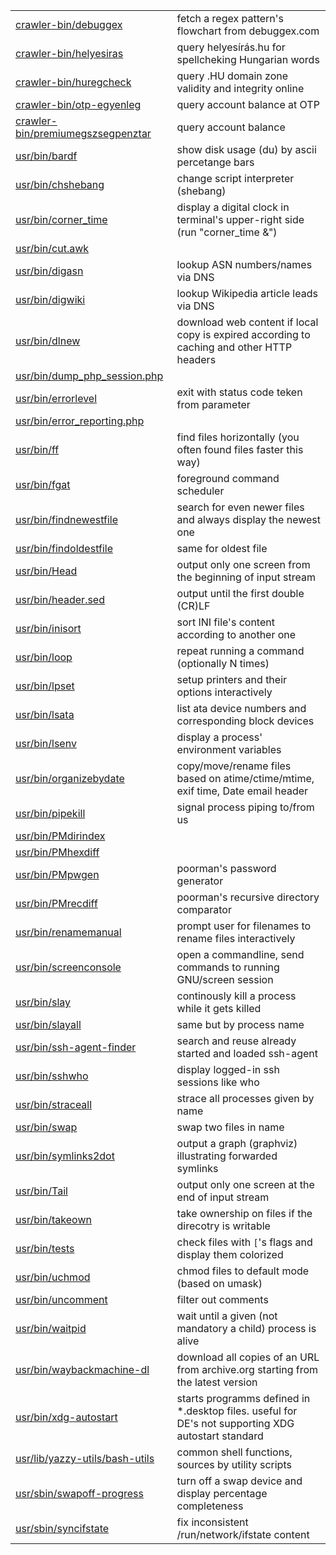|   |   |
|---|---|
| [crawler-bin/debuggex](crawler-bin/debuggex) | fetch a regex pattern's flowchart from debuggex.com
| [crawler-bin/helyesiras](crawler-bin/helyesiras) | query helyesírás.hu for spellcheking Hungarian words
| [crawler-bin/huregcheck](crawler-bin/huregcheck) | query .HU domain zone validity and integrity online
| [crawler-bin/otp-egyenleg](crawler-bin/otp-egyenleg) | query account balance at OTP
| [crawler-bin/premiumegszsegpenztar](crawler-bin/premiumegszsegpenztar) | query account balance
| [usr/bin/bardf](usr/bin/bardf) | show disk usage (du) by ascii percetange bars
| [usr/bin/chshebang](usr/bin/chshebang) | change script interpreter (shebang)
| [usr/bin/corner_time](usr/bin/corner_time) | display a digital clock in terminal's upper-right side (run "corner_time &")
| [usr/bin/cut.awk](usr/bin/cut.awk) | 
| [usr/bin/digasn](usr/bin/digasn) | lookup ASN numbers/names via DNS
| [usr/bin/digwiki](usr/bin/digwiki) | lookup Wikipedia article leads via DNS
| [usr/bin/dlnew](usr/bin/dlnew) | download web content if local copy is expired according to caching and other HTTP headers
| [usr/bin/dump_php_session.php](usr/bin/dump_php_session.php) | 
| [usr/bin/errorlevel](usr/bin/errorlevel) | exit with status code teken from parameter
| [usr/bin/error_reporting.php](usr/bin/error_reporting.php) | 
| [usr/bin/ff](usr/bin/ff) | find files horizontally (you often found files faster this way)
| [usr/bin/fgat](usr/bin/fgat) | foreground command scheduler
| [usr/bin/findnewestfile](usr/bin/findnewestfile) | search for even newer files and always display the newest one
| [usr/bin/findoldestfile](usr/bin/findoldestfile) | same for oldest file
| [usr/bin/Head](usr/bin/Head) | output only one screen from the beginning of input stream
| [usr/bin/header.sed](usr/bin/header.sed) | output until the first double (CR)LF
| [usr/bin/inisort](usr/bin/inisort) | sort INI file's content according to another one
| [usr/bin/loop](usr/bin/loop) | repeat running a command (optionally N times)
| [usr/bin/lpset](usr/bin/lpset) | setup printers and their options interactively
| [usr/bin/lsata](usr/bin/lsata) | list ata device numbers and corresponding block devices
| [usr/bin/lsenv](usr/bin/lsenv) | display a process' environment variables
| [usr/bin/organizebydate](usr/bin/organizebydate) | copy/move/rename files based on atime/ctime/mtime, exif time, Date email header
| [usr/bin/pipekill](usr/bin/pipekill) | signal process piping to/from us
| [usr/bin/PMdirindex](usr/bin/PMdirindex) | 
| [usr/bin/PMhexdiff](usr/bin/PMhexdiff) | 
| [usr/bin/PMpwgen](usr/bin/PMpwgen) | poorman's password generator
| [usr/bin/PMrecdiff](usr/bin/PMrecdiff) | poorman's recursive directory comparator
| [usr/bin/renamemanual](usr/bin/renamemanual) | prompt user for filenames to rename files interactively
| [usr/bin/screenconsole](usr/bin/screenconsole) | open a commandline, send commands to running GNU/screen session
| [usr/bin/slay](usr/bin/slay) | continously kill a process while it gets killed
| [usr/bin/slayall](usr/bin/slayall) | same but by process name
| [usr/bin/ssh-agent-finder](usr/bin/ssh-agent-finder) | search and reuse already started and loaded ssh-agent
| [usr/bin/sshwho](usr/bin/sshwho) | display logged-in ssh sessions like who
| [usr/bin/straceall](usr/bin/straceall) | strace all processes given by name
| [usr/bin/swap](usr/bin/swap) | swap two files in name
| [usr/bin/symlinks2dot](usr/bin/symlinks2dot) | output a graph (graphviz) illustrating forwarded symlinks
| [usr/bin/Tail](usr/bin/Tail) | output only one screen at the end of input stream
| [usr/bin/takeown](usr/bin/takeown) | take ownership on files if the direcotry is writable
| [usr/bin/tests](usr/bin/tests) | check files with ``[``'s flags and display them colorized
| [usr/bin/uchmod](usr/bin/uchmod) | chmod files to default mode (based on umask)
| [usr/bin/uncomment](usr/bin/uncomment) | filter out comments
| [usr/bin/waitpid](usr/bin/waitpid) | wait until a given (not mandatory a child) process is alive
| [usr/bin/waybackmachine-dl](usr/bin/waybackmachine-dl) | download all copies of an URL from archive.org starting from the latest version
| [usr/bin/xdg-autostart](usr/bin/xdg-autostart) | starts programms defined in *.desktop files. useful for DE's not supporting XDG autostart standard
| [usr/lib/yazzy-utils/bash-utils](usr/lib/yazzy-utils/bash-utils) | common shell functions, sources by utility scripts
| [usr/sbin/swapoff-progress](usr/sbin/swapoff-progress) | turn off a swap device and display percentage completeness
| [usr/sbin/syncifstate](usr/sbin/syncifstate) | fix inconsistent /run/network/ifstate content
